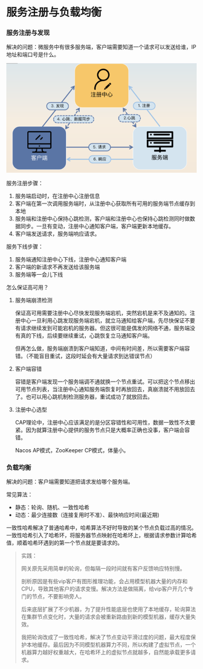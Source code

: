 # 服务注册与负载均衡

### 服务注册与发现 

解决的问题：微服务中有很多服务端，客户端需要知道一个请求可以发送给谁，IP地址和端口号是什么。

![img](../../assets/img/image-zhucecenter.png)

服务注册步骤：

1. 服务端启动时，在注册中心注册信息
2. 客户端在第一次调用服务端时，从注册中心获取所有可用的服务端节点缓存到本地
3. 服务端和注册中心保持心跳检测，客户端和注册中心也保持心跳检测同时做数据同步。一旦有变动，注册中心通知客户端，客户端更新本地缓存。
4. 客户端发送请求，服务端响应请求。

服务下线步骤：

1. 服务端通知注册中心下线，注册中心通知客户端
2. 客户端的新请求不再发送给该服务端
3. 服务端等一会儿下线

怎么保证高可用？

1. 服务端崩溃检测

   保证高可用需要注册中心尽快发现服务端宕机，突然宕机是来不及通知的。注册中心一旦利用心跳发现服务端宕机，就立马通知给客户端，先尽快保证不要有请求继续发到可能宕机的服务器。但这很可能是偶发的网络不通，服务端没有真的下线，后续要继续重试，心跳恢复立马通知客户端。

   但再怎么做，服务端崩溃到客户端知道，中间有时间差，所以需要客户端容错。（不能盲目重试，这段时延会有大量请求到达错误节点）

2. 客户端容错

   容错是客户端发现一个服务端调不通就换一个节点重试。可以把这个节点移出可用节点列表，当注册中心通知服务端恢复时再放回去，真崩溃就不用放回去了。也可以用心跳机制检测服务器，重试成功了就放回去。

3. 注册中心选型

   CAP理论中，注册中心应该满足的是分区容错性和可用性，数据一致性不太要紧。因为就算注册中心提供的服务节点只是大概率正确也没事，客户端会容错。

   Nacos AP模式，ZooKeeper CP模式，体量小。

### 负载均衡

解决的问题：客户端需要知道把请求发给哪个服务端。

常见算法：

- 静态：轮询、随机、一致性哈希
- 动态：最少连接数（连接复用时不准）、最快响应时间(最近期)

一致性哈希解决了普通哈希中，哈希算法不好时导致的某个节点负载过高的情况。一致性哈希引入了哈希环，将服务器节点映射在哈希环上，根据请求参数计算哈希值，顺着哈希环遇到的第一个节点就是要请求的。



> 实践：
>
> 网关原先采用简单的轮询，但每隔一段时间就有客户反馈响应特别慢。
>
> 剖析原因是有些vip客户有图形推理功能，会占用模型机器大量的内存和CPU，导致其他客户的请求变慢。解决方法是做隔离，给vip客户开几个专门的节点，不要影响旁人。
>
> 后来底层扩展了不少机器，为了提升性能底层也使用了本地缓存，轮询算法在集群节点变化时，大量的请求会被重新路由到新的模型机器，缓存大量失效。
>
> 我把轮询改成了一致性哈希，解决了节点变动平滑过度的问题，最大程度保护本地缓存。最后因为不同模型机器算力不同，所以构建了虚拟节点，一个机器算力越好权重越大，在哈希环上的虚拟节点就越多，自然能承载更多请求。
